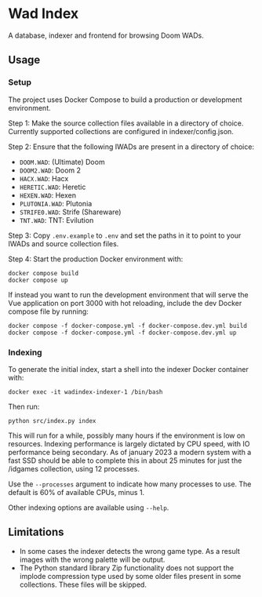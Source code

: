 # Wad Index
A database, indexer and frontend for browsing Doom WADs.

## Usage

### Setup
The project uses Docker Compose to build a production or development environment.

Step 1: Make the source collection files available in a directory of choice. Currently supported collections are
configured in indexer/config.json.

Step 2: Ensure that the following IWADs are present in a directory of choice:

* `DOOM.WAD`: (Ultimate) Doom
* `DOOM2.WAD`: Doom 2
* `HACX.WAD`: Hacx
* `HERETIC.WAD`: Heretic
* `HEXEN.WAD`: Hexen
* `PLUTONIA.WAD`: Plutonia
* `STRIFE0.WAD`: Strife (Shareware)
* `TNT.WAD`: TNT: Evilution

Step 3: Copy `.env.example` to `.env` and set the paths in it to point to your IWADs and source collection files.

Step 4: Start the production Docker environment with:

```
docker compose build
docker compose up
```

If instead you want to run the development environment that will serve the Vue application on port 3000 with hot
reloading, include the dev Docker compose file by running:

```
docker compose -f docker-compose.yml -f docker-compose.dev.yml build
docker compose -f docker-compose.yml -f docker-compose.dev.yml up
```

### Indexing
To generate the initial index, start a shell into the indexer Docker container with:

```docker exec -it wadindex-indexer-1 /bin/bash```

Then run:

```python src/index.py index```

This will run for a while, possibly many hours if the environment is low on resources. Indexing performance is
largely dictated by CPU speed, with IO performance being secondary. As of january 2023 a modern system
with a fast SSD should be able to complete this in about 25 minutes for just the /idgames collection, using 12
processes.

Use the `--processes` argument to indicate how many processes to use. The default is 60% of available CPUs, minus 1.

Other indexing options are available using `--help`.

## Limitations
* In some cases the indexer detects the wrong game type. As a result images with the wrong palette will be output.
* The Python standard library Zip functionality does not support the implode compression type used by some older
files present in some collections. These files will be skipped.
